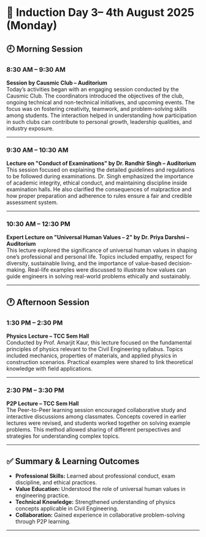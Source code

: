 # 📘 Induction Day 3– 4th August 2025 (Monday)

## 🕘 Morning Session

### 8:30 AM – 9:30 AM  
**Session by Causmic Club – Auditorium**  
Today’s activities began with an engaging session conducted by the Causmic Club. The coordinators introduced the objectives of the club, ongoing technical and non-technical initiatives, and upcoming events. The focus was on fostering creativity, teamwork, and problem-solving skills among students. The interaction helped in understanding how participation in such clubs can contribute to personal growth, leadership qualities, and industry exposure.

---

### 9:30 AM – 10:30 AM  
**Lecture on "Conduct of Examinations" by Dr. Randhir Singh – Auditorium**  
This session focused on explaining the detailed guidelines and regulations to be followed during examinations. Dr. Singh emphasized the importance of academic integrity, ethical conduct, and maintaining discipline inside examination halls. He also clarified the consequences of malpractice and how proper preparation and adherence to rules ensure a fair and credible assessment system.

---

### 10:30 AM – 12:30 PM  
**Expert Lecture on "Universal Human Values – 2" by Dr. Priya Darshni – Auditorium**  
This lecture explored the significance of universal human values in shaping one’s professional and personal life. Topics included empathy, respect for diversity, sustainable living, and the importance of value-based decision-making. Real-life examples were discussed to illustrate how values can guide engineers in solving real-world problems ethically and sustainably.

---

## 🕐 Afternoon Session

### 1:30 PM – 2:30 PM  
**Physics Lecture – TCC Sem Hall**  
Conducted by Prof. Amarjit Kaur, this lecture focused on the fundamental principles of physics relevant to the Civil Engineering syllabus. Topics included mechanics, properties of materials, and applied physics in construction scenarios. Practical examples were shared to link theoretical knowledge with field applications.

---

### 2:30 PM – 3:30 PM  
**P2P Lecture – TCC Sem Hall**  
The Peer-to-Peer learning session encouraged collaborative study and interactive discussions among classmates. Concepts covered in earlier lectures were revised, and students worked together on solving example problems. This method allowed sharing of different perspectives and strategies for understanding complex topics.

---

## ✅ Summary & Learning Outcomes  
- **Professional Skills:** Learned about professional conduct, exam discipline, and ethical practices.  
- **Value Education:** Understood the role of universal human values in engineering practice.  
- **Technical Knowledge:** Strengthened understanding of physics concepts applicable in Civil Engineering.  
- **Collaboration:** Gained experience in collaborative problem-solving through P2P learning.  

---
